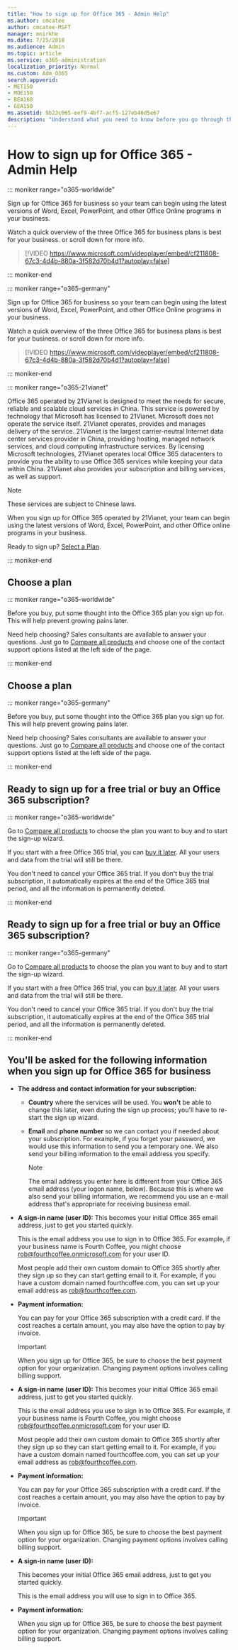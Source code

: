 ```yaml
---
title: "How to sign up for Office 365 - Admin Help"
ms.author: cmcatee
author: cmcatee-MSFT
manager: mnirkhe
ms.date: 7/25/2018
ms.audience: Admin
ms.topic: article
ms.service: o365-administration
localization_priority: Normal
ms.custom: Adm_O365
search.appverid:
- MET150
- MOE150
- BEA160
- GEA150
ms.assetid: 9b23c065-eef9-4bf7-acf5-127eb46d5e67
description: "Understand what you need to know before you go through the sign up process for Office 365. "
---
```


# How to sign up for Office 365 - Admin Help

::: moniker range="o365-worldwide"

Sign up for Office 365 for business so your team can begin using the latest versions of Word, Excel, PowerPoint, and other Office Online programs in your business.
  
Watch a quick overview of the three Office 365 for business plans is best for your business. or scroll down for more info.
  
> [!VIDEO https://www.microsoft.com/videoplayer/embed/cf211808-67c3-4d4b-880a-3f582d70b4d1?autoplay=false]
  
::: moniker-end

::: moniker range="o365-germany"

Sign up for Office 365 for business so your team can begin using the latest versions of Word, Excel, PowerPoint, and other Office Online programs in your business.
  
Watch a quick overview of the three Office 365 for business plans is best for your business. or scroll down for more info.
  
> [!VIDEO https://www.microsoft.com/videoplayer/embed/cf211808-67c3-4d4b-880a-3f582d70b4d1?autoplay=false]
  
::: moniker-end

::: moniker range="o365-21vianet"

Office 365 operated by 21Vianet is designed to meet the needs for secure, reliable and scalable cloud services in China. This service is powered by technology that Microsoft has licensed to 21Vianet. Microsoft does not operate the service itself. 21Vianet operates, provides and manages delivery of the service. 21Vianet is the largest carrier-neutral Internet data center services provider in China, providing hosting, managed network services, and cloud computing infrastructure services. By licensing Microsoft technologies, 21Vianet operates local Office 365 datacenters to provide you the ability to use Office 365 services while keeping your data within China. 21Vianet also provides your subscription and billing services, as well as support.
  
> [!NOTE]
> These services are subject to Chinese laws. 
  
When you sign up for Office 365 operated by 21Vianet, your team can begin using the latest versions of Word, Excel, PowerPoint, and other Office online programs in your business.
  
Ready to sign up? [Select a Plan](https://products.office.com/zh-cn/business/compare-office-365-for-business-plans).
  
::: moniker-end

## Choose a plan
<a name="__top"> </a>

::: moniker range="o365-worldwide"

Before you buy, put some thought into the Office 365 plan you sign up for. This will help prevent growing pains later.
  
Need help choosing? Sales consultants are available to answer your questions. Just go to [Compare all products](https://products.office.com/en-us/compare-all-microsoft-office-products?tab=2) and choose one of the contact support options listed at the left side of the page. 
  
::: moniker-end

## Choose a plan
<a name="__top"> </a>

::: moniker range="o365-germany"

Before you buy, put some thought into the Office 365 plan you sign up for. This will help prevent growing pains later.
  
Need help choosing? Sales consultants are available to answer your questions. Just go to [Compare all products](https://products.office.com/en-us/compare-all-microsoft-office-products?tab=2) and choose one of the contact support options listed at the left side of the page. 
  
::: moniker-end

## Ready to sign up for a free trial or buy an Office 365 subscription?
<a name="__top"> </a>

::: moniker range="o365-worldwide"

Go to [Compare all products](https://products.office.com/en-us/compare-all-microsoft-office-products?tab=2) to choose the plan you want to buy and to start the sign-up wizard. 
  
If you start with a free Office 365 trial, you can [buy it later](../subscriptions-and-billing/buy-a-subscription-from-your-free-trial.md). All your users and data from the trial will still be there.
  
You don't need to cancel your Office 365 trial. If you don't buy the trial subscription, it automatically expires at the end of the Office 365 trial period, and all the information is permanently deleted.
  
::: moniker-end

## Ready to sign up for a free trial or buy an Office 365 subscription?
<a name="__top"> </a>

::: moniker range="o365-germany"

Go to [Compare all products](https://products.office.com/en-us/compare-all-microsoft-office-products?tab=2) to choose the plan you want to buy and to start the sign-up wizard. 
  
If you start with a free Office 365 trial, you can [buy it later](../subscriptions-and-billing/buy-a-subscription-from-your-free-trial.md). All your users and data from the trial will still be there.
  
You don't need to cancel your Office 365 trial. If you don't buy the trial subscription, it automatically expires at the end of the Office 365 trial period, and all the information is permanently deleted.
  
::: moniker-end

## You'll be asked for the following information when you sign up for Office 365 for business
<a name="__top"> </a>

- **The address and contact information for your subscription:**
    
  - **Country** where the services will be used. You **won't** be able to change this later, even during the sign up process; you'll have to re-start the sign up wizard. 
    
  - **Email** and **phone number** so we can contact you if needed about your subscription. For example, if you forget your password, we would use this information to send you a temporary one. We also send your billing information to the email address you specify. 
    
    > [!NOTE]
    > The email address you enter here is different from your Office 365 email address (your logon name, below). Because this is where we also send your billing information, we recommend you use an e-mail address that's appropriate for receiving business email. 
  
- **A sign-in name (user ID):** This becomes your initial Office 365 email address, just to get you started quickly. 
    
    This is the email address you use to sign in to Office 365. For example, if your business name is Fourth Coffee, you might choose rob@fourthcoffee.onmicrosoft.com for your user ID.
    
    Most people add their own custom domain to Office 365 shortly after they sign up so they can start getting email to it. For example, if you have a custom domain named fourthcoffee.com, you can set up your email address as rob@fourthcoffee.com.
    
- **Payment information:**
    
    You can pay for your Office 365 subscription with a credit card. If the cost reaches a certain amount, you may also have the option to pay by invoice.
    
    > [!IMPORTANT]
    >  When you sign up for Office 365, be sure to choose the best payment option for your organization. Changing payment options involves calling billing support. 
  
- **A sign-in name (user ID):** This becomes your initial Office 365 email address, just to get you started quickly. 
    
    This is the email address you use to sign in to Office 365. For example, if your business name is Fourth Coffee, you might choose rob@fourthcoffee.onmicrosoft.com for your user ID.
    
    Most people add their own custom domain to Office 365 shortly after they sign up so they can start getting email to it. For example, if you have a custom domain named fourthcoffee.com, you can set up your email address as rob@fourthcoffee.com.
    
- **Payment information:**
    
    You can pay for your Office 365 subscription with a credit card. If the cost reaches a certain amount, you may also have the option to pay by invoice.
    
    > [!IMPORTANT]
    >  When you sign up for Office 365, be sure to choose the best payment option for your organization. Changing payment options involves calling billing support. 
  
- **A sign-in name (user ID):**
    
    This becomes your initial Office 365 email address, just to get you started quickly.
    
    This is the email address you will use to sign in to Office 365.
    
- **Payment information:**
    
    When you sign up for Office 365, be sure to choose the best payment option for your organization. Changing payment options involves calling billing support.
    